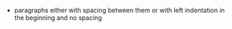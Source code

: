 - paragraphs either with spacing between them or with left indentation in the beginning and no spacing
